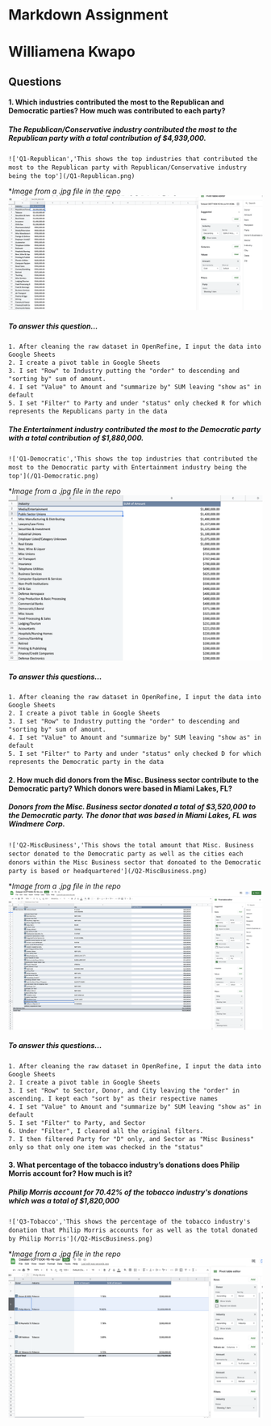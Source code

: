 # Markdown Assignment
# Williamena Kwapo
## Questions
#### 1. Which industries contributed the most to the Republican and Democratic parties? How much was contributed to each party?
##### *The Republican/Conservative industry contributed the most to the Republican party with a total contribution of $4,939,000.*
`!['Q1-Republican','This shows the top industries that contributed the most to the Republican party with Republican/Conservative industry being the top'](/Q1-Republican.png)`

**Image from a .jpg file in the repo*
!['Q1-Republican'](/Q1-Republican.png)
##### To answer this question...
    1. After cleaning the raw dataset in OpenRefine, I input the data into Google Sheets
    2. I create a pivot table in Google Sheets
    3. I set "Row" to Industry putting the "order" to descending and "sorting by" sum of amount.
    4. I set "Value" to Amount and "summarize by" SUM leaving "show as" in default
    5. I set "Filter" to Party and under "status" only checked R for which represents the Republicans party in the data
##### *The Entertainment industry contributed the most to the Democratic party with a total contribution of $1,880,000.*
`!['Q1-Democratic','This shows the top industries that contributed the most to the Democratic party with Entertainment industry being the top'](/Q1-Democratic.png)`

**Image from a .jpg file in the repo*
!['Q1-Democratic'](/Q1-Democratic.png)
##### To answer this questions...
    1. After cleaning the raw dataset in OpenRefine, I input the data into Google Sheets
    2. I create a pivot table in Google Sheets
    3. I set "Row" to Industry putting the "order" to descending and "sorting by" sum of amount.
    4. I set "Value" to Amount and "summarize by" SUM leaving "show as" in default
    5. I set "Filter" to Party and under "status" only checked D for which represents the Democratic party in the data
#### 2. How much did donors from the Misc. Business sector contribute to the Democratic party? Which donors were based in Miami Lakes, FL?
##### *Donors from the Misc. Business sector donated a total of $3,520,000 to the Democratic party. The donor that was based in Miami Lakes, FL was Windmere Corp.*
`!['Q2-MiscBusiness','This shows the total amount that Misc. Business sector donated to the Democratic party as well as the cities each donors within the Misc Business sector that donoated to the Democratic party is based or headquartered'](/Q2-MiscBusiness.png)`

**Image from a .jpg file in the repo*
!['Q2-MiscBusiness'](/Q2-MiscBusiness.png)
##### To answer this questions...
    1. After cleaning the raw dataset in OpenRefine, I input the data into Google Sheets
    2. I create a pivot table in Google Sheets
    3. I set "Row" to Sector, Donor, and City leaving the "order" in ascending. I kept each "sort by" as their respective names
    4. I set "Value" to Amount and "summarize by" SUM leaving "show as" in default
    5. I set "Filter" to Party, and Sector
    6. Under "Filter", I cleared all the original filters. 
    7. I then filtered Party for "D" only, and Sector as "Misc Business" only so that only one item was checked in the "status"
#### 3. What percentage of the tobacco industry’s donations does Philip Morris account for? How much is it?
##### *Philip Morris account for 70.42% of the tobacco industry's donations which was a total of $1,820,000*
`!['Q3-Tobacco','This shows the percentage of the tobacco industry's donation that Philip Morris accounts for as well as the total donated by Philip Morris'](/Q2-MiscBusiness.png)`

**Image from a .jpg file in the repo*
!['Q3-Tobacco'](/Q3-Tobacco.png)
